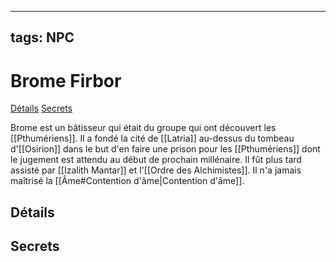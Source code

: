 
---
tags: NPC
---

# Brome Firbor
<span class="nav">[Détails](#Détails) [Secrets](#Secrets)</span>

Brome est un bâtisseur qui était du groupe qui ont découvert les [[Pthumériens]]. Il a fondé la cité de [[Latria]] au-dessus du tombeau d'[[Osirion]] dans le but d'en faire une prison pour les [[Pthumériens]] dont le jugement est attendu au début de prochain millénaire. Il fût plus tard assisté par [[Izalith Mantar]] et l'[[Ordre des Alchimistes]]. Il n'a jamais maîtrisé la [[Âme#Contention d'âme|Contention d'âme]].

## Détails
## Secrets